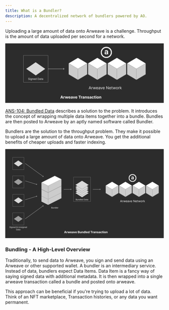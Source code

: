 ```yaml
---
title: What is a Bundler?
description: A decentralized network of bundlers powered by AO.
---
```


Uploading a large amount of data onto Arweave is a challenge.
Throughput is the amount of data uploaded per second for a network.

![An arweave tranasaction](/src/assets/arweave_transaction.png)

[ANS-104: Bundled Data](https://github.com/ArweaveTeam/arweave-standards/blob/master/ans/ANS-104.md) describes a solution to the problem. It introduces the concept of wrapping multiple data items together into a bundle. Bundles are then posted to Arweave by an aptly named software called Bundler.

Bundlers are the solution to the throughput problem.
They make it possible to upload a large amount of data onto Arweave.
You get the additional benefits of cheaper uploads and faster indexing.

![A bundled tranasaction](/src/assets/bundled_arweave_transaction.png)

### Bundling - A High-Level Overview

Traditionally, to send data to Arweave, you sign and send data using an Arweave or other supported wallet.
A bundler is an intermediary service. Instead of data, bundlers expect Data Items. Data Item is a fancy way of saying signed data with additional metadata.
It is then wrapped into a single arweave transaction called a bundle and posted onto arweave.

This approach can be beneficial if you're trying to upload a lot of data. Think of an NFT marketplace, Transaction histories, or any data you want permanent.
